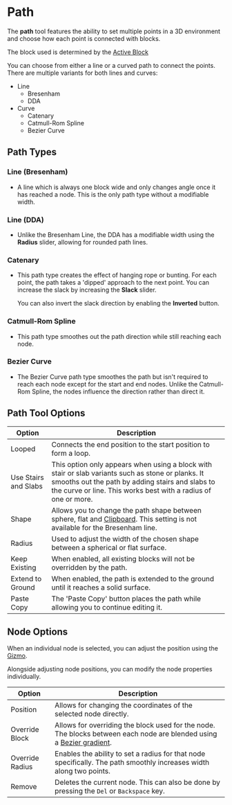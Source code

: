 # Path

The **path** tool features the ability to set multiple points in a 3D environment and choose how each point is connected with blocks.

The block used is determined by the [Active Block](/editor/windows/activeblock.md)

You can choose from either a line or a curved path to connect the points. There are multiple variants for both lines and curves:

- Line
  - Bresenham
  - DDA
- Curve
  - Catenary
  - Catmull-Rom Spline
  - Bezier Curve

## Path Types

### Line (Bresenham)

- A line which is always one block wide and only changes angle once it has reached a node. This is the only path type without a modifiable width.

### Line (DDA)

- Unlike the Bresenham Line, the DDA has a modifiable width using the **Radius** slider, allowing for rounded path lines.

### Catenary

- This path type creates the effect of hanging rope or bunting. For each point, the path takes a 'dipped' approach to the next point. You can increase the slack by increasing the **Slack** slider.

  You can also invert the slack direction by enabling the **Inverted** button.

### Catmull-Rom Spline

- This path type smoothes out the path direction while still reaching each node.

### Bezier Curve

- The Bezier Curve path type smoothes the path but isn't required to reach each node except for the start and end nodes. Unlike the Catmull-Rom Spline, the nodes influence the direction rather than direct it.

## Path Tool Options

| Option               | Description                                                                                                                                                                                                             |
| -------------------- | ----------------------------------------------------------------------------------------------------------------------------------------------------------------------------------------------------------------------- |
| Looped               | Connects the end position to the start position to form a loop.                                                                                                                                                         |
| Use Stairs and Slabs | This option only appears when using a block with stair or slab variants such as stone or planks. It smooths out the path by adding stairs and slabs to the curve or line. This works best with a radius of one or more. |
| Shape                | Allows you to change the path shape between sphere, flat and [Clipboard](/editor/windows/clipboard.md). This setting is not available for the Bresenham line.                                                           |
| Radius               | Used to adjust the width of the chosen shape between a spherical or flat surface.                                                                                                                                       |
| Keep Existing        | When enabled, all existing blocks will not be overridden by the path.                                                                                                                                                   |
| Extend to Ground     | When enabled, the path is extended to the ground until it reaches a solid surface.                                                                                                                                      |
| Paste Copy           | The 'Paste Copy' button places the path while allowing you to continue editing it.                                                                                                                                      |

## Node Options

When an individual node is selected, you can adjust the position using the [Gizmo](/editor/gizmos.md).

Alongside adjusting node positions, you can modify the node properties individually.

| Option          | Description                                                                                                                                                        |
| --------------- | ------------------------------------------------------------------------------------------------------------------------------------------------------------------ |
| Position        | Allows for changing the coordinates of the selected node directly.                                                                                                 |
| Override Block  | Allows for overriding the block used for the node. The blocks between each node are blended using a [Bezier gradient](/painting/gradientpainter.md#interpolation). |
| Override Radius | Enables the ability to set a radius for that node specifically. The path smoothly increases width along two points.                                                |
| Remove          | Deletes the current node. This can also be done by pressing the `Del` or `Backspace` key.                                                                          |